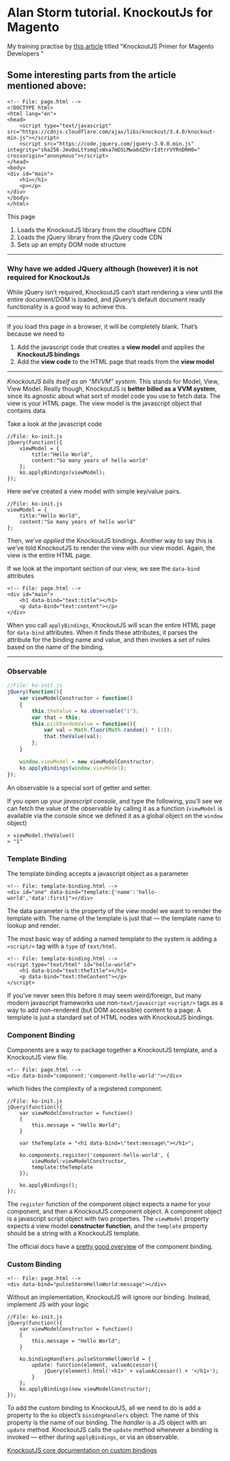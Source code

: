 # Alan Storm tutorial. KnockoutJs for Magento
My training practise by [this article](https://alanstorm.com/knockoutjs_primer_for_magento_developers/)
titled "KnockoutJS Primer for Magento Developers
"

## Some interesting parts from the article mentioned above:

```
<!-- File: page.html -->  
<!DOCTYPE html>
<html lang="en">
<head>
    <script type="text/javascript" src="https://cdnjs.cloudflare.com/ajax/libs/knockout/3.4.0/knockout-min.js"></script>
    <script src="https://code.jquery.com/jquery-3.0.0.min.js" integrity="sha256-JmvOoLtYsmqlsWxa7mDSLMwa6dZ9rrIdtrrVYRnDRH0=" crossorigin="anonymous"></script>    
</head>
<body>
<div id="main">
    <h1></h1>
    <p></p>
</div>
</body>
</html>
```

This page
1.  Loads the KnockoutJS library from the cloudflare CDN
2.  Loads the jQuery library from the jQuery code CDN
3.  Sets up an empty DOM node structure

---
### Why have we added JQuery although (however) it is not required for KnockoutJs
While jQuery isn’t required, KnockoutJS can’t start rendering a view until the entire document/DOM is loaded, and jQuery’s default document ready functionality is a good way to achieve this.

---
If you load this page in a browser, it will be completely blank. That’s because we need to
1.  Add the javascript code that creates a **view model** and applies the **KnockoutJS bindings**
2.  Add the **view code** to the HTML page that reads from the **view model**

---
*KnockoutJS bills itself as an “MVVM” system*. This stands for Model, View, View Model. Really though, KnockoutJS is **better billed as a VVM system**, since its agnostic about what sort of model code you use to fetch data.
The view is your HTML page. The view model is the javascript object that contains data.

Take a look at the javascript code
```
//File: ko-init.js
jQuery(function(){
    viewModel = {
        title:"Hello World",
        content:"So many years of hello world"
    }; 
    ko.applyBindings(viewModel);
});
```
Here we’ve created a view model with simple key/value pairs.

```
//File: ko-init.js
viewModel = {
    title:"Hello World",
    content:"So many years of hello world"
}; 
```

Then, we’ve _applied_ the KnockoutJS bindings. Another way to say this is we’ve told KnockoutJS to render the view with our view model. Again, the view is the entire HTML page.

If we look at the important section of our view, we see the `data-bind` attributes

```
<!-- File: page.html -->  
<div id="main">
    <h1 data-bind="text:title"></h1>
    <p data-bind="text:content"></p>
</div>
```

When you call `applyBindings`, KnockoutJS will scan the entire HTML page for `data-bind` attributes. When it finds these attributes, it parses the attribute for the binding name and value, and then invokes a set of rules based on the name of the binding.

---
### Observable
```js
//File: ko-init.js
jQuery(function(){
    var viewModelConstructor = function()
    {   
        this.theValue = ko.observable("1");
        var that = this;
        this.pickRandomValue = function(){
            var val = Math.floor(Math.random() * (3));
            that.theValue(val);
        };
    }

    window.viewModel = new viewModelConstructor;
    ko.applyBindings(window.viewModel); 
}); 
```
An observable is a special sort of getter and setter.


If you open up your *javascript console*, and type the following, you’ll see we can fetch the value of the observable by calling it as a function (`viewModel` is available via the console since we defined it as a global object on the `window` object)

```
> viewModel.theValue()    
> "1"
```

### Template Binding
The template binding accepts a javascript object as a parameter

```
<!-- File: template-binding.html --> 
<div id="one" data-bind="template:{'name':'hello-world','data':first}"></div>
```

The data parameter is the property of the view model we want to render the template with. The name of the template is just that — the template name to lookup and render.

The most basic way of adding a named template to the system is adding a `<script/>` tag with a `type` of `text/html`.

```
<!-- File: template-binding.html --> 
<script type="text/html" id="hello-world">
    <h1 data-bind="text:theTitle"></h1>
    <p data-bind="text:theContent"></p>
</script>   
```

If you’ve never seen this before it may seem weird/foreign, but many modern javascript frameworks use non-`text/javascript` `<script/>` tags as a way to add non-rendered (but DOM accessible) content to a page. A template is just a standard set of HTML nodes with KnockoutJS bindings.

### Component Binding
Components are a way to package together a KnockoutJS template, and a KnockoutJS view file.

```
<!-- File: page.html -->      
<div data-bind="component:'component-hello-world'"></div>
```

which hides the complexity of a registered component.

```
//File: ko-init.js
jQuery(function(){    
    var viewModelConstructor = function()
    {   
        this.message = "Hello World";
    }  

    var theTemplate = "<h1 data-bind=\"text:message\"></h1>";    

    ko.components.register('component-hello-world', {
        viewModel:viewModelConstructor,
        template:theTemplate
    });    

    ko.applyBindings();        
});
```

The `register` function of the component object expects a name for your component, and then a KnockoutJS component object. A component object is a javascript script object with two properties. The `viewModel` property expects a view model **constructor function**, and the `template` property should be a string with a KnockoutJS template.

The official docs have a [pretty good overview](http://knockoutjs.com/documentation/component-overview.html) of the component binding.

### Custom Binding

```
<!-- File: page.html -->  
<div data-bind="pulseStormHelloWorld:message"></div>
```

Without an implementation, KnockoutJS will ignore our binding. Instead, implement JS with your logic

```
//File: ko-init.js
jQuery(function(){    
    var viewModelConstructor = function()
    {   
        this.message = "Hello World";
    }  

    ko.bindingHandlers.pulseStormHelloWorld = {
        update: function(element, valueAccessor){
            jQuery(element).html('<h1>' + valueAccessor() + '</h1>');
        }
    };    
    ko.applyBindings(new viewModelConstructor);        
});
```

To add the custom binding to KnockoutJS, all we need to do is add a property to the `ko` object’s `binidngHandlers` object. The name of this property is the name of our binding. The _handler_ is a JS object with an `update` method. KnockoutJS calls the `update` method whenever a binding is invoked — either during `applyBindings`, or via an observable.

[KnockoutJS core documentation on custom bindings](http://learn.knockoutjs.com/#/?tutorial=custombindings)
